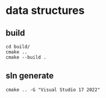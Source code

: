 # data structures

## build
```
cd build/
cmake ..
cmake --build .
```
## sln generate
```
cmake .. -G "Visual Studio 17 2022"
```
